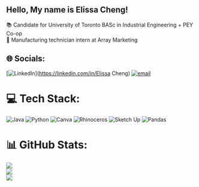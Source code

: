 ## Hello, My name is Elissa Cheng!

:books: Candidate for University of Toronto BASc in Industrial Engineering + PEY Co-op<br/>
:necktie: Manufacturing technician intern at Array Marketing<br/>


## 🌐 Socials:
[![LinkedIn](https://img.shields.io/badge/LinkedIn-%230077B5.svg?logo=linkedin&logoColor=white)](https://linkedin.com/in/Elissa Cheng) [![email](https://img.shields.io/badge/Email-D14836?logo=gmail&logoColor=white)](mailto:elissa.cheng5@gmail.com) 

# 💻 Tech Stack:
![Java](https://img.shields.io/badge/java-%23ED8B00.svg?style=for-the-badge&logo=openjdk&logoColor=white) ![Python](https://img.shields.io/badge/python-3670A0?style=for-the-badge&logo=python&logoColor=ffdd54) ![Canva](https://img.shields.io/badge/Canva-%2300C4CC.svg?style=for-the-badge&logo=Canva&logoColor=white) ![Rhinoceros](https://img.shields.io/badge/Rhinoceros-801010?style=for-the-badge&logo=rhinoceros&logoColor=white) ![Sketch Up](https://img.shields.io/badge/SketchUp-005F9E?style=for-the-badge&logo=sketchup&logoColor=white) ![Pandas](https://img.shields.io/badge/pandas-%23150458.svg?style=for-the-badge&logo=pandas&logoColor=white)
# 📊 GitHub Stats:
![](https://github-readme-stats.vercel.app/api?username=ejc-5&theme=dark&hide_border=false&include_all_commits=false&count_private=false)<br/>
![](https://nirzak-streak-stats.vercel.app/?user=ejc-5&theme=dark&hide_border=false)<br/>
![](https://github-readme-stats.vercel.app/api/top-langs/?username=ejc-5&theme=dark&hide_border=false&include_all_commits=false&count_private=false&layout=compact)

<!-- Proudly created with GPRM ( https://gprm.itsvg.in ) -->
